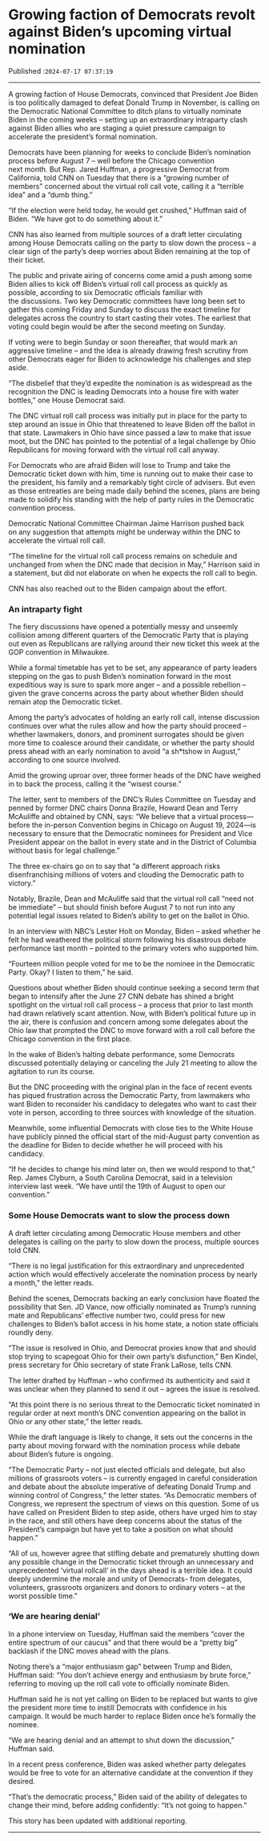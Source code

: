 # Growing faction of Democrats revolt against Biden’s upcoming virtual nomination

Published :`2024-07-17 07:37:19`

---

A growing faction of House Democrats, convinced that President Joe Biden is too politically damaged to defeat Donald Trump in November, is calling on the Democratic National Committee to ditch plans to virtually nominate Biden in the coming weeks – setting up an extraordinary intraparty clash against Biden allies who are staging a quiet pressure campaign to accelerate the president’s formal nomination.

Democrats have been planning for weeks to conclude Biden’s nomination process before August 7 – well before the Chicago convention next month. But Rep. Jared Huffman, a progressive Democrat from California, told CNN on Tuesday that there is a “growing number of members” concerned about the virtual roll call vote, calling it a “terrible idea” and a “dumb thing.”

“If the election were held today, he would get crushed,” Huffman said of Biden. “We have got to do something about it.”

CNN has also learned from multiple sources of a draft letter circulating among House Democrats calling on the party to slow down the process – a clear sign of the party’s deep worries about Biden remaining at the top of their ticket.

The public and private airing of concerns come amid a push among some Biden allies to kick off Biden’s virtual roll call process as quickly as possible, according to six Democratic officials familiar with the discussions. Two key Democratic committees have long been set to gather this coming Friday and Sunday to discuss the exact timeline for delegates across the country to start casting their votes. The earliest that voting could begin would be after the second meeting on Sunday.

If voting were to begin Sunday or soon thereafter, that would mark an aggressive timeline – and the idea is already drawing fresh scrutiny from other Democrats eager for Biden to acknowledge his challenges and step aside.

“The disbelief that they’d expedite the nomination is as widespread as the recognition the DNC is leading Democrats into a house fire with water bottles,” one House Democrat said.

The DNC virtual roll call process was initially put in place for the party to step around an issue in Ohio that threatened to leave Biden off the ballot in that state. Lawmakers in Ohio have since passed a law to make that issue moot, but the DNC has pointed to the potential of a legal challenge by Ohio Republicans for moving forward with the virtual roll call anyway.

For Democrats who are afraid Biden will lose to Trump and take the Democratic ticket down with him, time is running out to make their case to the president, his family and a remarkably tight circle of advisers. But even as those entreaties are being made daily behind the scenes, plans are being made to solidify his standing with the help of party rules in the Democratic convention process.

Democratic National Committee Chairman Jaime Harrison pushed back on any suggestion that attempts might be underway within the DNC to accelerate the virtual roll call.

“The timeline for the virtual roll call process remains on schedule and unchanged from when the DNC made that decision in May,” Harrison said in a statement, but did not elaborate on when he expects the roll call to begin.

CNN has also reached out to the Biden campaign about the effort.

### An intraparty fight

The fiery discussions have opened a potentially messy and unseemly collision among different quarters of the Democratic Party that is playing out even as Republicans are rallying around their new ticket this week at the GOP convention in Milwaukee.

While a formal timetable has yet to be set, any appearance of party leaders stepping on the gas to push Biden’s nomination forward in the most expeditious way is sure to spark more anger – and a possible rebellion – given the grave concerns across the party about whether Biden should remain atop the Democratic ticket.

Among the party’s advocates of holding an early roll call, intense discussion continues over what the rules allow and how the party should proceed – whether lawmakers, donors, and prominent surrogates should be given more time to coalesce around their candidate, or whether the party should press ahead with an early nomination to avoid “a sh*tshow in August,” according to one source involved.

Amid the growing uproar over, three former heads of the DNC have weighed in to back the process, calling it the “wisest course.”

The letter, sent to members of the DNC’s Rules Committee on Tuesday and penned by former DNC chairs Donna Brazile, Howard Dean and Terry McAuliffe and obtained by CNN, says: “We believe that a virtual process—before the in-person Convention begins in Chicago on August 19, 2024—is necessary to ensure that the Democratic nominees for President and Vice President appear on the ballot in every state and in the District of Columbia without basis for legal challenge.”

The three ex-chairs go on to say that “a different approach risks disenfranchising millions of voters and clouding the Democratic path to victory.”

Notably, Brazile, Dean and McAuliffe said that the virtual roll call “need not be immediate” – but should finish before August 7 to not run into any potential legal issues related to Biden’s ability to get on the ballot in Ohio.

In an interview with NBC’s Lester Holt on Monday, Biden – asked whether he felt he had weathered the political storm following his disastrous debate performance last month – pointed to the primary voters who supported him.

“Fourteen million people voted for me to be the nominee in the Democratic Party. Okay? I listen to them,” he said.

Questions about whether Biden should continue seeking a second term that began to intensify after the June 27 CNN debate has shined a bright spotlight on the virtual roll call process – a process that prior to last month had drawn relatively scant attention. Now, with Biden’s political future up in the air, there is confusion and concern among some delegates about the Ohio law that prompted the DNC to move forward with a roll call before the Chicago convention in the first place.

In the wake of Biden’s halting debate performance, some Democrats discussed potentially delaying or canceling the July 21 meeting to allow the agitation to run its course.

But the DNC proceeding with the original plan in the face of recent events has piqued frustration across the Democratic Party, from lawmakers who want Biden to reconsider his candidacy to delegates who want to cast their vote in person, according to three sources with knowledge of the situation.

Meanwhile, some influential Democrats with close ties to the White House have publicly pinned the official start of the mid-August party convention as the deadline for Biden to decide whether he will proceed with his candidacy.

“If he decides to change his mind later on, then we would respond to that,” Rep. James Clyburn, a South Carolina Democrat, said in a television interview last week. “We have until the 19th of August to open our convention.”

### Some House Democrats want to slow the process down

A draft letter circulating among Democratic House members and other delegates is calling on the party to slow down the process, multiple sources told CNN.

“There is no legal justification for this extraordinary and unprecedented action which would effectively accelerate the nomination process by nearly a month,” the letter reads.

Behind the scenes, Democrats backing an early conclusion have floated the possibility that Sen. JD Vance, now officially nominated as Trump’s running mate and Republicans’ effective number two, could press for new challenges to Biden’s ballot access in his home state, a notion state officials roundly deny.

“The issue is resolved in Ohio, and Democrat proxies know that and should stop trying to scapegoat Ohio for their own party’s disfunction,” Ben Kindel, press secretary for Ohio secretary of state Frank LaRose, tells CNN.

The letter drafted by Huffman – who confirmed its authenticity and said it was unclear when they planned to send it out – agrees the issue is resolved.

“At this point there is no serious threat to the Democratic ticket nominated in regular order at next month’s DNC convention appearing on the ballot in Ohio or any other state,” the letter reads.

While the draft language is likely to change, it sets out the concerns in the party about moving forward with the nomination process while debate about Biden’s future is ongoing.

“The Democratic Party – not just elected officials and delegate, but also millions of grassroots voters – is currently engaged in careful consideration and debate about the absolute imperative of defeating Donald Trump and winning control of Congress,” the letter states. “As Democratic members of Congress, we represent the spectrum of views on this question. Some of us have called on President Biden to step aside, others have urged him to stay in the race, and still others have deep concerns about the status of the President’s campaign but have yet to take a position on what should happen.”

“All of us, however agree that stifling debate and prematurely shutting down any possible change in the Democratic ticket through an unnecessary and unprecedented ‘virtual rollcall’ in the days ahead is a terrible idea. It could deeply undermine the morale and unity of Democrats- from delegates, volunteers, grassroots organizers and donors to ordinary voters – at the worst possible time.”

### ‘We are hearing denial’

In a phone interview on Tuesday, Huffman said the members “cover the entire spectrum of our caucus” and that there would be a “pretty big” backlash if the DNC moves ahead with the plans.

Noting there’s a “major enthusiasm gap” between Trump and Biden, Huffman said: “You don’t achieve energy and enthusiasm by brute force,” referring to moving up the roll call vote to officially nominate Biden.

Huffman said he is not yet calling on Biden to be replaced but wants to give the president more time to instill Democrats with confidence in his campaign. It would be much harder to replace Biden once he’s formally the nominee.

“We are hearing denial and an attempt to shut down the discussion,” Huffman said.

In a recent press conference, Biden was asked whether party delegates would be free to vote for an alternative candidate at the convention if they desired.

“That’s the democratic process,” Biden said of the ability of delegates to change their mind, before adding confidently: “It’s not going to happen.”

This story has been updated with additional reporting.

---

